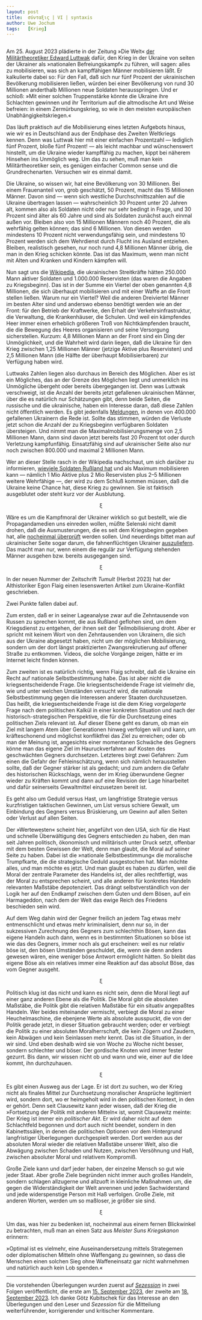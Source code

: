 ```yaml
---
layout:	post
title:	σύνταξις | VI | syntaxis 
author:	Uwe Jochum
tags:   [Krieg]
---
```


<img src="https://vg07.met.vgwort.de/na/b37970f0ad1c4455a6240923d906c835" width="1" height="1" alt="">

Am 25. August 2023 plädierte in der Zeitung »Die Welt« [der
Militärtheoretiker Edward
Luttwak](https://www.welt.de/kultur/plus246979744/Ukraine-Nur-eine-Art-der-Kriegsfuehrung-hat-jetzt-noch-Aussicht-auf-Erfolg.html#/comment/251629547)
dafür, den Krieg in der Ukraine von seiten der Ukrainer als
»nationalen Befreiungskampf« zu führen, will sagen: alles zu
mobilisieren, was sich an kampffähigen Männer mobilisieren
läßt. Er kalkulierte dabei so: Für den Fall, daß sich nur fünf
Prozent der ukrainischen Bevölkerung mobilisieren ließen, würden
bei einer Bevölkerung von rund 30 Millionen anderthalb Millionen
neue Soldaten herausspringen. Und er schloß: »Mit einer solchen
Truppenstärke könnte die Ukraine ihre Schlachten gewinnen und ihr
Territorium auf die altmodische Art und Weise befreien: in einem
Zermürbungskrieg, so wie in den meisten europäischen
Unabhängigkeitskriegen.«

Das läuft praktisch auf die Mobilisierung eines letzten Aufgebots
hinaus, wie wir es in Deutschland aus der Endphase des Zweiten
Weltkriegs kennen. Denn was Luttwak hier mit einer einfachen
Prozentzahl — lediglich fünf Prozent, bloße fünf Prozent! — als
leicht machbar und wünschenswert hinstellt, um die Ukraine wieder
kampffähig zu machen, kippt bei näherem Hinsehen ins Unmöglich
weg. Um das zu sehen, muß man kein Militärtheoretiker sein, es
genügen einfacher Common sense und die
Grundrechenarten. Versuchen wir es einmal damit.

Die Ukraine, so wissen wir, hat eine Bevölkerung von 30
Millionen. Bei einem Frauenanteil von, grob geschätzt, 50
Prozent, macht das 15 Millionen Männer. Davon sind — wenn sich
westliche Durchschnittszahlen auf die Ukraine übertragen lassen —
wahrscheinlich 30 Prozent unter 20 Jahren alt, kommen also als
Soldaten nicht oder nur sehr bedingt in Frage, und 30 Prozent
sind älter als 60 Jahre und sind als Soldaten zunächst auch
einmal außen vor. Bleiben also von 15 Millionen Männern noch 40
Prozent, die als wehrfähig gelten können; das sind 6
Millionen. Von diesen werden mindestens 10 Prozent nicht
verwendungsfähig sein, und mindestens 10 Prozent werden sich dem
Wehrdienst durch Flucht ins Ausland entziehen. Bleiben,
realistisch gesehen, nur noch rund 4,8 Millionen Männer übrig,
die man in den Krieg schicken könnte. Das ist das Maximum, wenn
man nicht mit Alten und Kranken und Kindern kämpfen will.

Nun sagt uns die
[Wikipedia](https://de.wikipedia.org/wiki/Ukrainische_Streitkr%C3%A4fte),
die ukrainischen Streitkräfte hätten 250.000 Mann aktiver
Soldaten und 1.000.000 Reservisten (das waren die Angaben zu
Kriegsbeginn). Das ist in der Summe ein Viertel der oben
genannten 4,8 Millionen, die sich überhaupt mobilisieren und mit
einer Waffe an die Front stellen ließen. Warum nur ein Viertel?
Weil die anderen Dreiviertel Männer im besten Alter sind und
anderswo ebenso benötigt werden wie an der Front: für den Betrieb
der Kraftwerke, den Erhalt der Verkehrsinfrastruktur, die
Verwaltung, die Krankenhäuser, die Schulen. Und weil ein
kämpfendes Heer immer einen erheblich größeren Troß von
Nichtkämpfenden braucht, die die Bewegung des Heeres organisieren
und seine Versorgung sicherstellen. Kurzum: 4,8 Millionen Mann an
der Front sind ein Ding der Unmöglichkeit, und die Wahrheit wird
darin liegen, daß die Ukraine für den Krieg zwischen 1,25
Millionen Männer (jetzige Aktive plus Reservisten) und 2,5
Millionen Mann (die Hälfte der überhaupt Mobilisierbaren) zur
Verfügung haben wird.

Luttwaks Zahlen liegen also durchaus im Bereich des
Möglichen. Aber es ist ein Mögliches, das an der Grenze des
Möglichen liegt und unmerklich ins Unmögliche übergeht oder
bereits übergegangen ist. Denn was Luttwak verschweigt, ist die
Anzahl der bereits jetzt gefallenen ukrainischen Männer, über die
es natürlich nur Schätzungen gibt, denn beide Seiten, die
russische und die ukrainische, haben ein Interesse daran, daß
diese Zahlen nicht öffentlich werden. Es gibt jedenfalls
[Meldungen](https://twitter.com/FMannuss/status/1696963465666056659),
in denen von 400.000 gefallenen Ukrainern die Rede ist. Sollte
das stimmen, würden die Verluste jetzt schon die Anzahl der zu
Kriegsbeginn verfügbaren Soldaten übersteigen. Und nimmt man die
Maximalmobilisierungsmenge von 2,5 Millionen Mann, dann sind
davon jetzt bereits fast 20 Prozent tot oder durch Verletzung
kampfunfähig. Einsatzfähig sind auf ukrainischer Seite also nur
noch zwischen 800.000 und maximal 2 Millionen Mann.

Wer an dieser Stelle rasch in der Wikipedia nachschaut, um sich
darüber zu informieren, [wieviele Soldaten Rußland
hat](https://de.wikipedia.org/wiki/Streitkr%C3%A4fte_Russlands)
und als Maximum mobilisieren kann — nämlich 1 Mio Aktive plus 2
Mio Reservisten plus 2–5 Millionen weitere Wehrfähige —, der wird
zu dem Schluß kommen müssen, daß die Ukraine keine Chance hat,
diese Krieg zu gewinnen. Sie ist faktisch ausgeblutet oder steht
kurz vor der Ausblutung.

<center>ξ</center>

Wäre es um die Kampfmoral der Ukrainer wirklich so gut bestellt,
wie die Propagandamedien uns einreden wollen, müßte Selenski
nicht damit drohen, daß die Ausmusterungen, die es seit dem
Kriegsbeginn gegeben hat, alle [nocheinmal
überprüft](https://www.welt.de/politik/ausland/article247181732/Ukraine-News-Selenskyj-will-gegen-Korruption-bei-Musterungen-hart-vorgehen.html)
werden sollen. Und neuerdings bittet man auf ukrainischer Seite
sogar darum, die fahnenflüchtigen Ukrainer
[auszuliefern](https://www.bild.de/politik/ausland/politik-ausland/selenskyj-partei-will-ausland-bitten-liefert-uns-die-fahnenfluechtigen-aus-85253492.bild.html). Das
macht man nur, wenn einem die regulär zur Verfügung stehenden
Männer ausgehen bzw. bereits ausgegangen sind.

<center>ξ</center>

In der neuen Nummer der Zeitschrift *Tumult* (Herbst 2023) hat
der Althistoriker Egon Flaig einen lesenswerten Artikel zum
Ukraine-Konflikt geschrieben.

Zwei Punkte fallen dabei auf.

Zum ersten, daß er in seiner Lageanalyse zwar auf die
Zehntausende von Russen zu sprechen kommt, die aus Rußland
geflohen sind, um dem Kriegsdienst zu entgehen, der ihnen seit
der Teilmobilisierung droht. Aber er spricht mit keinem Wort von
den Zehntausenden von Ukrainern, die sich aus der Ukraine
abgesetzt haben, nicht um der möglichen Mobilisierung, sondern um
der dort längst praktizierten Zwangsrekrutierung auf offener
Straße zu entkommen. Videos, die solche Vorgänge zeigen, hätte er
im Internet leicht finden können.

Zum zweiten ist es natürlich richtig, wenn Flaig schreibt, daß
die Ukraine ein Recht auf nationale Selbstbestimmung habe. Das
ist aber nicht die kriegsentscheidende Frage. Die
kriegsentscheidende Frage ist vielmehr die, wie und unter welchen
Umständen versucht wird, die nationale Selbstbestimmung gegen die
Interessen anderer Staaten durchzusetzen. Das heißt, die
kriegsentscheidende Frage ist die dem Krieg *vorgelagerte* Frage
nach dem politischen Kalkül in einer konkreten Situation und nach
der historisch-strategischen Perspektive, die für die
Durchsetzung eines politischen Ziels relevant ist. Auf dieser
Ebene geht es darum, ob man ein Ziel mit langem Atem über
Generationen hinweg verfolgen will und kann, um kräfteschonend
und möglichst konfliktfrei das Ziel zu erreichen; oder ob man der
Meinung ist, angesichts einer momentanen Schwäche des Gegners
könne man das eigene Ziel im Hauruckverfahren auf Kosten des
geschwächten Gegners durchsetzen. Letzteres birgt zwei Gefahren:
Zum einen die Gefahr der Fehleinschätzung, wenn sich nämlich
herausstellen sollte, daß der Gegner stärker ist als gedacht; und
zum andern die Gefahr des historischen Rückschlags, wenn der im
Krieg überwundene Gegner wieder zu Kräften kommt und dann auf
eine Revision der Lage hinarbeitet und dafür seinerseits
Gewaltmittel einzusetzen bereit ist.

Es geht also um Geduld versus Hast, um langfristige Strategie
versus kurzfristigen taktischen Gewinnen, um List versus schiere
Gewalt, um Einbindung des Gegners versus Brüskierung, um Gewinn
auf allen Seiten oder Verlust auf allen Seiten. 

Der »Wertewesten« scheint hier, angeführt von den USA, sich für
die Hast und schnelle Überwältigung des Gegners entschieden zu
haben, den man seit Jahren politisch, ökonomisch und militärisch
unter Druck setzt, offenbar mit dem besten Gewissen der Welt,
denn man glaubt, die Moral auf seiner Seite zu haben. Dabei ist
die »nationale Selbstbestimmung« die moralische Trumpfkarte, die
die strategische Geduld ausgestochen hat. Man möchte alles, und
man möchte es jetzt. Und man glaubt es haben zu dürfen, weil die
Moral der zentrale Parameter des Handelns ist, der alles
rechtfertigt, was der Moral zu entsprechen scheint, und alle
anderen für konkretes Handeln relevanten Maßstäbe
depotenziert. Das drängt selbstverständlich von der Logik her auf
den Endkampf zwischen dem Guten und dem Bösen, auf ein
Harmageddon, nach dem der Welt das ewige Reich des Friedens
beschieden sein wird.

Auf dem Weg dahin wird der Gegner freilich an jedem Tag etwas
mehr entmenschlicht und etwas mehr kriminalisiert, denn nur so,
in der sukzessiven Zurechnung des Gegners zum schlechthin Bösen,
kann das eigene Handeln auch dann, wenn es in bestimmten
Situationen so böse ist wie das des Gegners, immer noch als gut
erscheinen: weil es nur relativ böse ist, den bösen Umständen
geschuldet, die, wenn sie denn anders gewesen wären, eine weniger
böse Antwort ermöglicht hätten. So bleibt das eigene Böse als ein
relatives immer eine Reaktion auf das absolut Böse, das vom
Gegner ausgeht.

<center>ξ</center>

Politisch klug ist das nicht und kann es nicht sein, denn die
Moral liegt auf einer ganz anderen Ebene als die Politik. Die
Moral gibt die absoluten Maßstäbe, die Politik gibt die relativen
Maßstäbe für ein situativ angepaßtes Handeln. Wer beides
miteinander vermischt, verbiegt die Moral zu einer
Heuchelmaschine, die ebenjene Werte als absolute ausspuckt, die
von der Politik gerade jetzt, in dieser Situation gebraucht
werden; oder er verbiegt die Politik zu einer absoluten
Moralherrschaft, die kein Zögern und Zaudern, kein Abwägen und
kein Seinlassen mehr kennt. Das ist die Situation, in der wir
sind. Und eben deshalb wird sie von Woche zu Woche nicht besser,
sondern schlechter und böser. Der gordische Knoten wird immer
fester gezurrt. Bis dann, wir wissen nicht ob und wann und wie,
einer auf die Idee kommt, ihn durchzuhauen.

<center>ξ</center>

Es gibt einen Ausweg aus der Lage. Er ist dort zu suchen, wo der
Krieg nicht als finales Mittel zur Durchsetzung moralischer
Ansprüche legitimiert wird, sondern dort, wo er heimgeholt wird
in den politischen Kontext, in den er gehört. Denn seit
Clausewitz kann jeder wissen, daß der Krieg die »Fortsetzung der
Politik mit anderen Mitteln« ist, womit Clausewitz meinte: Der
Krieg ist immer ein *politischer Akt*. Er wird daher nicht auf
dem Schlachtfeld begonnen und dort auch nicht beendet, sondern in
den Kabinettssälen, in denen die politischen Optionen vor dem
Hintergrund langfristiger Überlegungen durchgespielt werden. Dort
werden aus der absoluten Moral wieder die relativen Maßstäbe
unserer Welt, also die Abwägung zwischen Schaden und Nutzen,
zwischen Versöhnung und Haß, zwischen absoluter Moral und
relativem Kompromiß.

Große Ziele kann und darf jeder haben, der einzelne Mensch so gut
wie jeder Staat. Aber große Ziele begründen nicht immer auch
großes Handeln, sondern schlagen allzugerne und allzuoft in
kleinliche Maßnahmen um, die gegen die Widerständigkeit der Welt
anrennen und jeden Sachwiderstand und jede widerspenstige Person
mit Haß verfolgen. Große Ziele, mit anderen Worten, werden um so
maßloser, je größer sie sind.

<center>ξ</center>

Um das, was hier zu bedenken ist, nocheinmal aus einem fernen
Blickwinkel zu betrachten, muß man an einen Satz aus *Meister
Suns Kriegskanon* erinnern:

»Optimal ist es vielmehr, eine Auseinandersetzung mittels
Strategemen oder diplomatischen Mitteln ohne Waffengang zu
gewinnen, so dass die Menschen einen solchen Sieg ohne
Waffeneinsatz gar nicht wahrnehmen und natürlich auch kein Lob
spenden.« 

---
Die vorstehenden Überlegungen wurden zuerst auf
[*Sezession*](https://sezession.de/) in zwei Folgen
veröffentlicht, die erste am [15. September
2023](https://sezession.de/68110/zermuerbungskrieg-ein-fahrlaessige-rechnung-sagt-gastautor-uwe-jochum),
der zweite am [18. September
2023](https://sezession.de/68112/krieg-ist-ein-politischer-kein-moralischer-akt-erklaert-gastautor-uwe-jochum). Ich
danke Götz Kubitschek für das Interesse an den Überlegungen und
den Leser und *Sezession* für die Mitteilung weiterführender,
korrigierender und kritischer Kommentare.
